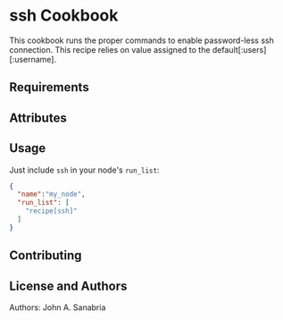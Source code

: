 ssh Cookbook
============
This cookbook runs the proper commands to enable password-less ssh connection.
This recipe relies on value assigned to the default[:users][:username].

Requirements
------------

Attributes
----------

Usage
-----
Just include `ssh` in your node's `run_list`:

```json
{
  "name":"my_node",
  "run_list": [
    "recipe[ssh]"
  ]
}
```

Contributing
------------

License and Authors
-------------------
Authors: John A. Sanabria
